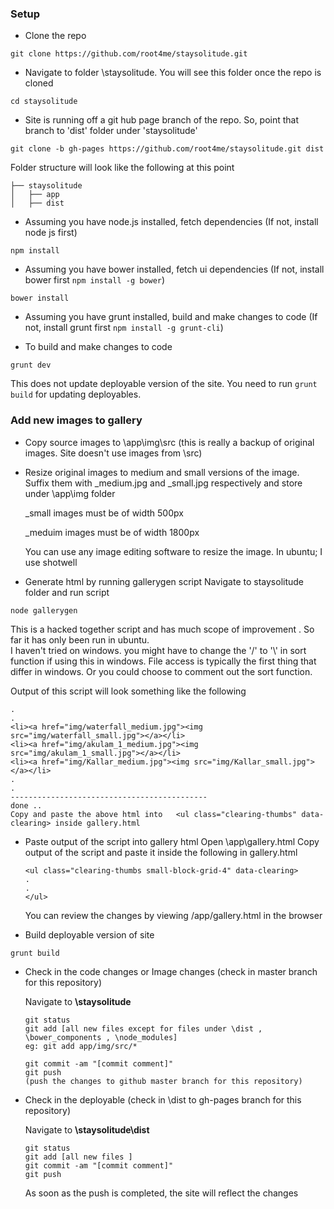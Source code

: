### Setup

- Clone the repo
```
git clone https://github.com/root4me/staysolitude.git
```    
- Navigate to folder \staysolitude. You will see this folder once the repo is cloned
```
cd staysolitude
```
- Site is running off a git hub page branch of the repo. So, point that branch to 'dist' folder under 'staysolitude'
```
git clone -b gh-pages https://github.com/root4me/staysolitude.git dist
```

  Folder structure will look like the following at this point
  ```
  ├── staysolitude
  │   ├── app
  │   ├── dist
  ```

- Assuming you have node.js installed, fetch dependencies (If not, install node js first)
```
npm install
```

- Assuming you have bower installed, fetch ui dependencies (If not, install bower first `npm install -g bower`)
```
bower install
```
- Assuming you have grunt installed, build and make changes to code (If not, install grunt first `npm install -g grunt-cli`)

- To build and make changes to code
```
grunt dev
```
  This does not update deployable version of the site. You need to run `grunt build` for updating deployables.

### Add new images to gallery
- Copy source images to \app\img\src (this is really a backup of original images. Site doesn't use images from \src)  

- Resize original images to medium and small versions of the image. Suffix them with _medium.jpg and _small.jpg respectively and store under \app\img folder  

  _small images must be of width 500px  

  _meduim images must be of width 1800px  

  You can use any image editing software to resize the image. In ubuntu; I use shotwell

- Generate html by running gallerygen script
  Navigate to staysolitude folder and run script

```
node gallerygen
```  
  This is a hacked together script and has much scope of improvement . So far it has only been run in ubuntu.  
  I haven't tried on windows. you might have to change the '/' to '\\' in sort function if using this in windows. File access is typically the first thing that differ in windows. Or you could choose to comment out the sort function.

  Output of this script will look something like the following  

  ```
  .
  .
  <li><a href="img/waterfall_medium.jpg"><img src="img/waterfall_small.jpg"></a></li>
  <li><a href="img/akulam_1_medium.jpg"><img src="img/akulam_1_small.jpg"></a></li>
  <li><a href="img/Kallar_medium.jpg"><img src="img/Kallar_small.jpg"></a></li>
  .
  .
  --------------------------------------------
  done ..
  Copy and paste the above html into   <ul class="clearing-thumbs" data-clearing> inside gallery.html
  ```

- Paste output of the script into gallery html
  Open \app\gallery.html
  Copy output of the script and paste it inside the following in gallery.html
  ```
  <ul class="clearing-thumbs small-block-grid-4" data-clearing>
  .
  .
  </ul>
  ```

  You can review the changes by viewing /app/gallery.html in the browser

- Build deployable version of site
```
grunt build
```

- Check in the code changes or Image changes (check in master branch for this repository)  

  Navigate to **\staysolitude**  

  ```
  git status
  git add [all new files except for files under \dist , \bower_components , \node_modules]
  eg: git add app/img/src/*

  git commit -am "[commit comment]"
  git push
  (push the changes to github master branch for this repository)
  ```
- Check in the deployable (check in \dist to gh-pages branch for this repository)  

  Navigate to **\staysolitude\dist**

  ```
  git status
  git add [all new files ]
  git commit -am "[commit comment]"
  git push
  ```
  As soon as the push is completed, the site will reflect the changes

